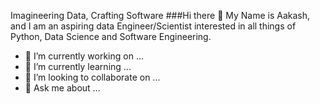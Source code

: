 Imagineering Data, Crafting Software
###Hi there 👋 
My Name is Aakash, and I am an aspiring data Engineer/Scientist interested in all things of Python, Data Science and Software Engineering.

- 🔭 I’m currently working on ...
- 🌱 I’m currently learning ...
- 👯 I’m looking to collaborate on ...
- 💬 Ask me about ...
